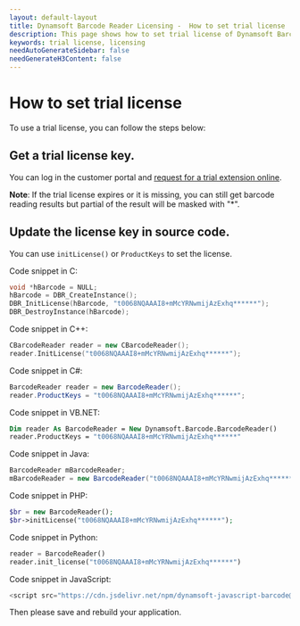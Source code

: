 ```yaml
---
layout: default-layout
title: Dynamsoft Barcode Reader Licensing -  How to set trial license
description: This page shows how to set trial license of Dynamsoft Barcode Reader.
keywords: trial license, licensing
needAutoGenerateSidebar: false
needGenerateH3Content: false
---
```


# How to set trial license

To use a trial license, you can follow the steps below:

## Get a trial license key.

 You can log in the customer portal and [request for a trial extension online](https://www.dynamsoft.com/customer/license/trialLicense).

 **Note**: If the trial license expires or it is missing, you can still get barcode reading results but partial of the result will be masked with "*".

## Update the license key in source code. 

 You can use `initLicense()` or `ProductKeys` to set the license.
 
 Code snippet in C:
 ```c
 void *hBarcode = NULL;
 hBarcode = DBR_CreateInstance();
 DBR_InitLicense(hBarcode, "t0068NQAAAI8+mMcYRNwmijAzExhq******");
 DBR_DestroyInstance(hBarcode);
 ```

 Code snippet in C++:
 ```cpp
 CBarcodeReader reader = new CBarcodeReader();
 reader.InitLicense("t0068NQAAAI8+mMcYRNwmijAzExhq******");
 ```

 Code snippet in C#:
 ```csharp
 BarcodeReader reader = new BarcodeReader();
 reader.ProductKeys = "t0068NQAAAI8+mMcYRNwmijAzExhq******";
 ```

 Code snippet in VB.NET:
 ```vb
 Dim reader As BarcodeReader = New Dynamsoft.Barcode.BarcodeReader()
 reader.ProductKeys = "t0068NQAAAI8+mMcYRNwmijAzExhq******"
 ```

 Code snippet in Java:
 ```java
 BarcodeReader mBarcodeReader;
 mBarcodeReader = new BarcodeReader("t0068NQAAAI8+mMcYRNwmijAzExhq******");
 ```

 Code snippet in PHP:
 ```php
 $br = new BarcodeReader();
 $br->initLicense("t0068NQAAAI8+mMcYRNwmijAzExhq******");
 ```

 Code snippet in Python:
 ```python
 reader = BarcodeReader()
 reader.init_license("t0068NQAAAI8+mMcYRNwmijAzExhq******")
 ```

 Code snippet in JavaScript:
 ```js
 <script src="https://cdn.jsdelivr.net/npm/dynamsoft-javascript-barcode@{version-number}/dist/dbr.js" data-productKeys="t0068NQAAAI8+mMcYRNwmijAzExhq******"></script>
 ```

 Then please save and rebuild your application.